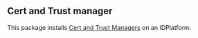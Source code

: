 ## Cert and Trust manager

This package installs [Cert and Trust Managers](https://github.com/cert-manager/cert-manager) on an IDPlatform.